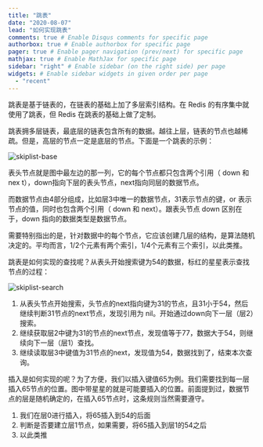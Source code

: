 ```yaml
---
title: "跳表"
date: "2020-08-07"
lead: "如何实现跳表"
comments: true # Enable Disqus comments for specific page
authorbox: true # Enable authorbox for specific page
pager: true # Enable pager navigation (prev/next) for specific page
mathjax: true # Enable MathJax for specific page
sidebar: "right" # Enable sidebar (on the right side) per page
widgets: # Enable sidebar widgets in given order per page
  - "recent"
---
```


跳表是基于链表的，在链表的基础上加了多层索引结构。在 Redis 的有序集中就使用了跳表，但 Redis 在跳表的基础上做了定制。



跳表拥多层链表，最底层的链表包含所有的数据。越往上层，链表的节点也越稀疏。但是，高层的节点一定是底层的节点。下面是一个跳表的示例：

![skiplist-base](/img/skiplist/skiplist-base.jpeg)



表头节点就是图中最左边的那一列，它的每个节点都只包含两个引用（ down 和 nex t），down指向下层的表头节点，next指向同层的数据节点。



而数据节点由4部分组成，比如层3中唯一的数据节点，31表示节点的键，or 表示节点的值，同时也包含两个引用（ down 和 next）。跟表头节点 down 区别在于，down 指向的数据类型是数据节点。



需要特别指出的是，针对数据中的每个节点，它应该创建几层的结构，是算法随机决定的。平均而言，1/2个元素有两个索引，1/4个元素有三个索引，以此类推。



跳表是如何实现的查找呢？从表头开始搜索键为54的数据，标红的星星表示查找节点的过程：

![skiplist-search](/img/skiplist/skiplist-search.jpeg)



1. 从表头节点开始搜索，头节点的next指向键为31的节点，且31小于54，然后继续判断31节点的next节点，发现引用为 nil。开始通过down向下一层（层2）搜索。
2. 继续获取层2中键为31的节点的next节点，发现值等于77，数据大于54，则继续向下一层（层1）查找。
3. 继续读取层3中键值为31节点的next，发现值为54，数据找到了，结束本次查询。



插入是如何实现的呢？为了方便，我们以插入键值65为例。我们需要找到每一层插入65节点的位置。图中带星星的就是可能要插入的位置。前面提到过，数据节点的层是随机确定的，在插入65节点时，这条规则当然需要遵守。

1. 我们在层0进行插入，将65插入到54的后面
2. 判断是否要建立层1节点，如果需要，将65插入到层1的54之后
3. 以此类推